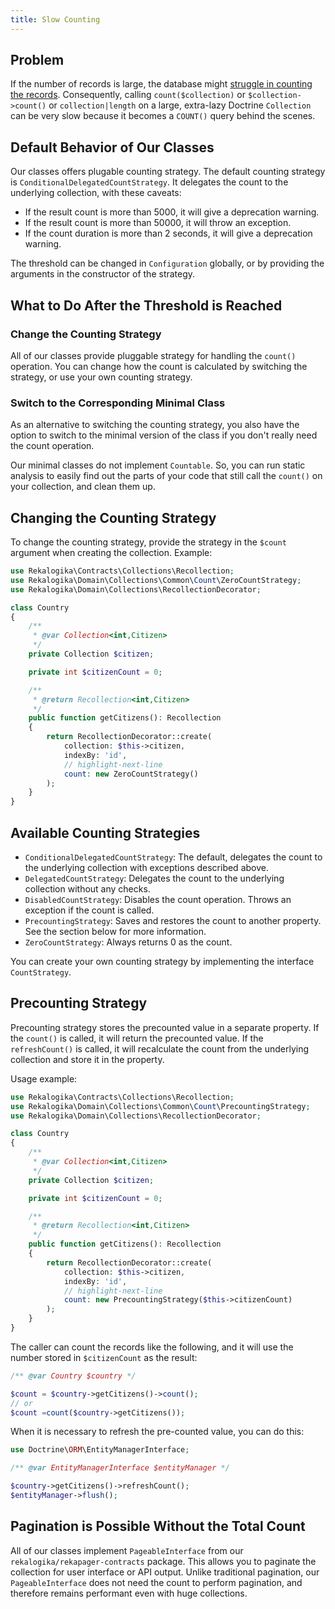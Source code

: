 ```yaml
---
title: Slow Counting
---
```


## Problem

If the number of records is large, the database might [struggle in counting the
records](https://wiki.postgresql.org/wiki/Slow_Counting). Consequently, calling
`count($collection)` or `$collection->count()` or `collection|length` on a large,
extra-lazy Doctrine `Collection` can be very slow because it becomes a `COUNT()`
query behind the scenes.

## Default Behavior of Our Classes

Our classes offers plugable counting strategy. The default counting strategy is
`ConditionalDelegatedCountStrategy`. It delegates the count to the underlying
collection, with these caveats:

* If the result count is more than 5000, it will give a deprecation warning.
* If the result count is more than 50000, it will throw an exception.
* If the count duration is more than 2 seconds, it will give a deprecation
  warning.

The threshold can be changed in `Configuration` globally, or by providing the
arguments in the constructor of the strategy.

## What to Do After the Threshold is Reached

### Change the Counting Strategy

All of our classes provide pluggable strategy for handling the `count()`
operation. You can change how the count is calculated by switching the strategy,
or use your own counting strategy.

### Switch to the Corresponding Minimal Class

As an alternative to switching the counting strategy, you also have the option
to switch to the minimal version of the class if you don't really need the count
operation.

Our minimal classes do not implement `Countable`. So, you can run static
analysis to easily find out the parts of your code that still call the `count()`
on your collection, and clean them up.

## Changing the Counting Strategy

To change the counting strategy, provide the strategy in the `$count` argument
when creating the collection. Example:

```php
use Rekalogika\Contracts\Collections\Recollection;
use Rekalogika\Domain\Collections\Common\Count\ZeroCountStrategy;
use Rekalogika\Domain\Collections\RecollectionDecorator;

class Country
{
    /**
     * @var Collection<int,Citizen>
     */
    private Collection $citizen;

    private int $citizenCount = 0;

    /**
     * @return Recollection<int,Citizen>
     */
    public function getCitizens(): Recollection
    {
        return RecollectionDecorator::create(
            collection: $this->citizen,
            indexBy: 'id',
            // highlight-next-line
            count: new ZeroCountStrategy()
        );
    }
}
```

## Available Counting Strategies

* `ConditionalDelegatedCountStrategy`: The default, delegates the count to the
  underlying collection with exceptions described above.
* `DelegatedCountStrategy`: Delegates the count to the underlying collection
  without any checks.
* `DisabledCountStrategy`: Disables the count operation. Throws an exception if
  the count is called.
* `PrecountingStrategy`: Saves and restores the count to another property. See the
  section below for more information.
* `ZeroCountStrategy`: Always returns 0 as the count.
  
You can create your own counting strategy by implementing the interface
`CountStrategy`.

## Precounting Strategy

Precounting strategy stores the precounted value in a separate property. If the
`count()` is called, it will return the precounted value. If the
`refreshCount()` is called, it will recalculate the count from the underlying
collection and store it in the property.

Usage example:

```php
use Rekalogika\Contracts\Collections\Recollection;
use Rekalogika\Domain\Collections\Common\Count\PrecountingStrategy;
use Rekalogika\Domain\Collections\RecollectionDecorator;

class Country
{
    /**
     * @var Collection<int,Citizen>
     */
    private Collection $citizen;

    private int $citizenCount = 0;

    /**
     * @return Recollection<int,Citizen>
     */
    public function getCitizens(): Recollection
    {
        return RecollectionDecorator::create(
            collection: $this->citizen,
            indexBy: 'id',
            // highlight-next-line
            count: new PrecountingStrategy($this->citizenCount)
        );
    }
}
```

The caller can count the records like the following, and it will use the number
stored in `$citizenCount` as the result:

```php
/** @var Country $country */

$count = $country->getCitizens()->count();
// or
$count =count($country->getCitizens());
```

When it is necessary to refresh the pre-counted value, you can do this:

```php
use Doctrine\ORM\EntityManagerInterface;

/** @var EntityManagerInterface $entityManager */

$country->getCitizens()->refreshCount();
$entityManager->flush();
```

## Pagination is Possible Without the Total Count

All of our classes implement `PageableInterface` from our
`rekalogika/rekapager-contracts` package. This allows you to paginate the
collection for user interface or API output. Unlike traditional pagination, our
`PageableInterface` does not need the count to perform pagination, and therefore
remains performant even with huge collections.

